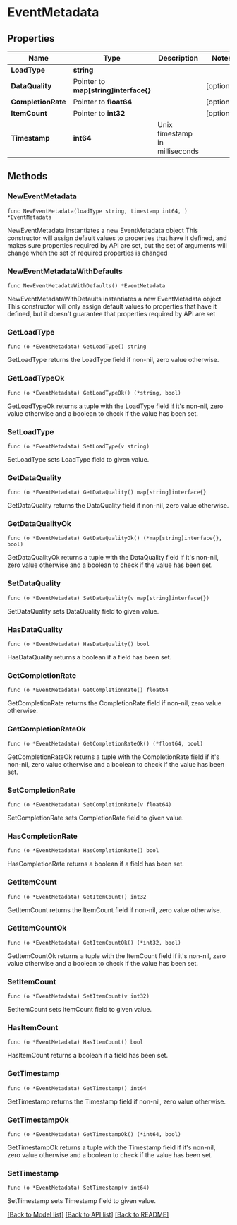 # EventMetadata

## Properties

Name | Type | Description | Notes
------------ | ------------- | ------------- | -------------
**LoadType** | **string** |  | 
**DataQuality** | Pointer to **map[string]interface{}** |  | [optional] 
**CompletionRate** | Pointer to **float64** |  | [optional] 
**ItemCount** | Pointer to **int32** |  | [optional] 
**Timestamp** | **int64** | Unix timestamp in milliseconds | 

## Methods

### NewEventMetadata

`func NewEventMetadata(loadType string, timestamp int64, ) *EventMetadata`

NewEventMetadata instantiates a new EventMetadata object
This constructor will assign default values to properties that have it defined,
and makes sure properties required by API are set, but the set of arguments
will change when the set of required properties is changed

### NewEventMetadataWithDefaults

`func NewEventMetadataWithDefaults() *EventMetadata`

NewEventMetadataWithDefaults instantiates a new EventMetadata object
This constructor will only assign default values to properties that have it defined,
but it doesn't guarantee that properties required by API are set

### GetLoadType

`func (o *EventMetadata) GetLoadType() string`

GetLoadType returns the LoadType field if non-nil, zero value otherwise.

### GetLoadTypeOk

`func (o *EventMetadata) GetLoadTypeOk() (*string, bool)`

GetLoadTypeOk returns a tuple with the LoadType field if it's non-nil, zero value otherwise
and a boolean to check if the value has been set.

### SetLoadType

`func (o *EventMetadata) SetLoadType(v string)`

SetLoadType sets LoadType field to given value.


### GetDataQuality

`func (o *EventMetadata) GetDataQuality() map[string]interface{}`

GetDataQuality returns the DataQuality field if non-nil, zero value otherwise.

### GetDataQualityOk

`func (o *EventMetadata) GetDataQualityOk() (*map[string]interface{}, bool)`

GetDataQualityOk returns a tuple with the DataQuality field if it's non-nil, zero value otherwise
and a boolean to check if the value has been set.

### SetDataQuality

`func (o *EventMetadata) SetDataQuality(v map[string]interface{})`

SetDataQuality sets DataQuality field to given value.

### HasDataQuality

`func (o *EventMetadata) HasDataQuality() bool`

HasDataQuality returns a boolean if a field has been set.

### GetCompletionRate

`func (o *EventMetadata) GetCompletionRate() float64`

GetCompletionRate returns the CompletionRate field if non-nil, zero value otherwise.

### GetCompletionRateOk

`func (o *EventMetadata) GetCompletionRateOk() (*float64, bool)`

GetCompletionRateOk returns a tuple with the CompletionRate field if it's non-nil, zero value otherwise
and a boolean to check if the value has been set.

### SetCompletionRate

`func (o *EventMetadata) SetCompletionRate(v float64)`

SetCompletionRate sets CompletionRate field to given value.

### HasCompletionRate

`func (o *EventMetadata) HasCompletionRate() bool`

HasCompletionRate returns a boolean if a field has been set.

### GetItemCount

`func (o *EventMetadata) GetItemCount() int32`

GetItemCount returns the ItemCount field if non-nil, zero value otherwise.

### GetItemCountOk

`func (o *EventMetadata) GetItemCountOk() (*int32, bool)`

GetItemCountOk returns a tuple with the ItemCount field if it's non-nil, zero value otherwise
and a boolean to check if the value has been set.

### SetItemCount

`func (o *EventMetadata) SetItemCount(v int32)`

SetItemCount sets ItemCount field to given value.

### HasItemCount

`func (o *EventMetadata) HasItemCount() bool`

HasItemCount returns a boolean if a field has been set.

### GetTimestamp

`func (o *EventMetadata) GetTimestamp() int64`

GetTimestamp returns the Timestamp field if non-nil, zero value otherwise.

### GetTimestampOk

`func (o *EventMetadata) GetTimestampOk() (*int64, bool)`

GetTimestampOk returns a tuple with the Timestamp field if it's non-nil, zero value otherwise
and a boolean to check if the value has been set.

### SetTimestamp

`func (o *EventMetadata) SetTimestamp(v int64)`

SetTimestamp sets Timestamp field to given value.



[[Back to Model list]](../README.md#documentation-for-models) [[Back to API list]](../README.md#documentation-for-api-endpoints) [[Back to README]](../README.md)



